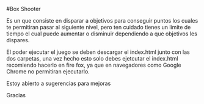 #Box Shooter 

Es un que consiste en disparar a objetivos para conseguir puntos los cuales te permitiran pasar al siguiente nivel, pero ten cuidado
tienes un limite de tiempo el cual puede aumentar o disminuir dependiendo a que objetivos les dispares.

El poder ejecutar el juego se deben descargar el index.html junto con las dos carpetas, una vez hecho esto solo debes ejetcutar el 
index.html recomiendo hacerlo en fire fox, ya que en navegadores como Google Chrome no permitiran ejecutarlo.

Estoy abierto a sugerencias para mejoras 

Gracias
